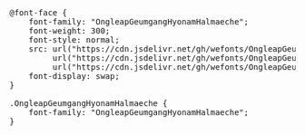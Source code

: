 <pre>
@font-face {
    font-family: "OngleapGeumgangHyonamHalmaeche";
    font-weight: 300;
    font-style: normal;
    src: url("https://cdn.jsdelivr.net/gh/wefonts/OngleapGeumgangHyonamHalmaeche/OngleapGeumgangHyonamHalmaeche.woff2") format("woff2"),
         url("https://cdn.jsdelivr.net/gh/wefonts/OngleapGeumgangHyonamHalmaeche/OngleapGeumgangHyonamHalmaeche.woff") format("woff"),
         url("https://cdn.jsdelivr.net/gh/wefonts/OngleapGeumgangHyonamHalmaeche/OngleapGeumgangHyonamHalmaeche.ttf") format("truetype");
    font-display: swap;
}

.OngleapGeumgangHyonamHalmaeche {
    font-family: "OngleapGeumgangHyonamHalmaeche";
}

</pre>
